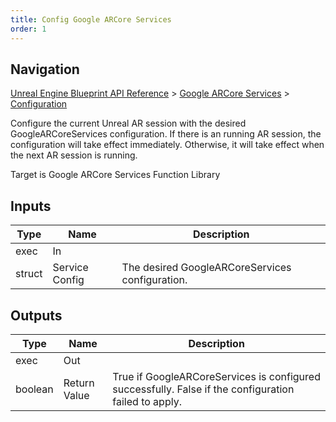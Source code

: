 ```yaml
---
title: Config Google ARCore Services
order: 1
---
```

## Navigation

[Unreal Engine Blueprint API Reference](https://dev.epicgames.com/documentation/en-us/unreal-engine/BlueprintAPI) > [Google ARCore Services](https://dev.epicgames.com/documentation/en-us/unreal-engine/BlueprintAPI/GoogleARCoreServices) > [Configuration](https://dev.epicgames.com/documentation/en-us/unreal-engine/BlueprintAPI/GoogleARCoreServices/Configuration)

Configure the current Unreal AR session with the desired GoogleARCoreServices configuration.
If there is an running AR session, the configuration will take effect immediately. Otherwise,
it will take effect when the next AR session is running.

Target is Google ARCore Services Function Library

## Inputs

| Type | Name | Description |
| --- | --- | --- |
| exec | In |  |
| struct | Service Config | The desired GoogleARCoreServices configuration. |

## Outputs

| Type | Name | Description |
| --- | --- | --- |
| exec | Out |  |
| boolean | Return Value | True if GoogleARCoreServices is configured successfully. False if the configuration failed to apply. |
